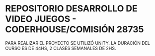 # REPOSITORIO DESARROLLO DE VIDEO JUEGOS - CODERHOUSE/COMISIÓN 28735

PARA REALIZAR EL PROYECTO SE UTILIZÓ UNITY.
LA DURACIÓN DEL CURSO ES DE 44HS, 2 CLASES SEMANALES DE 2HS.

